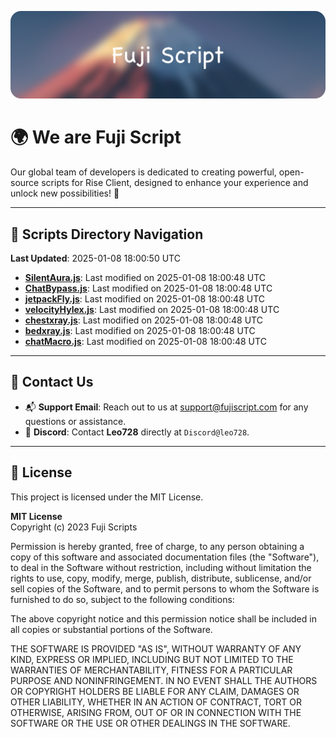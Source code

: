 ![Banner](.github/b.webp)

# 🌍 **We are Fuji Script**

Our global team of developers is dedicated to creating powerful, open-source scripts for Rise Client, designed to enhance your experience and unlock new possibilities! 🌟

---
<!-- SCRIPTS_NAVIGATION_START -->
## 📂 **Scripts Directory Navigation**

**Last Updated**: 2025-01-08 18:00:50 UTC

- **[SilentAura.js](scripts/SilentAura.js)**: Last modified on 2025-01-08 18:00:48 UTC
- **[ChatBypass.js](scripts/ChatBypass.js)**: Last modified on 2025-01-08 18:00:48 UTC
- **[jetpackFly.js](scripts/jetpackFly.js)**: Last modified on 2025-01-08 18:00:48 UTC
- **[velocityHylex.js](scripts/velocityHylex.js)**: Last modified on 2025-01-08 18:00:48 UTC
- **[chestxray.js](scripts/chestxray.js)**: Last modified on 2025-01-08 18:00:48 UTC
- **[bedxray.js](scripts/bedxray.js)**: Last modified on 2025-01-08 18:00:48 UTC
- **[chatMacro.js](scripts/chatMacro.js)**: Last modified on 2025-01-08 18:00:48 UTC

<!-- SCRIPTS_NAVIGATION_END -->

---

## 💬 **Contact Us**  
- 📬 **Support Email**: Reach out to us at [support@fujiscript.com](mailto:support@fujiscript.com) for any questions or assistance.  
- 💬 **Discord**: Contact **Leo728** directly at `Discord@leo728`.

---

## 📜 **License**

This project is licensed under the MIT License.  

**MIT License**  
Copyright (c) 2023 Fuji Scripts  

Permission is hereby granted, free of charge, to any person obtaining a copy of this software and associated documentation files (the "Software"), to deal in the Software without restriction, including without limitation the rights to use, copy, modify, merge, publish, distribute, sublicense, and/or sell copies of the Software, and to permit persons to whom the Software is furnished to do so, subject to the following conditions:  

The above copyright notice and this permission notice shall be included in all copies or substantial portions of the Software.  

THE SOFTWARE IS PROVIDED "AS IS", WITHOUT WARRANTY OF ANY KIND, EXPRESS OR IMPLIED, INCLUDING BUT NOT LIMITED TO THE WARRANTIES OF MERCHANTABILITY, FITNESS FOR A PARTICULAR PURPOSE AND NONINFRINGEMENT. IN NO EVENT SHALL THE AUTHORS OR COPYRIGHT HOLDERS BE LIABLE FOR ANY CLAIM, DAMAGES OR OTHER LIABILITY, WHETHER IN AN ACTION OF CONTRACT, TORT OR OTHERWISE, ARISING FROM, OUT OF OR IN CONNECTION WITH THE SOFTWARE OR THE USE OR OTHER DEALINGS IN THE SOFTWARE.  
